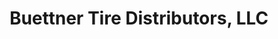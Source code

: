 ---
title: "Buettner Tire Distributors, LLC"
url: /martinsburg/buettner-tire-distributors-llc/
shop: Autowerkstatt
---